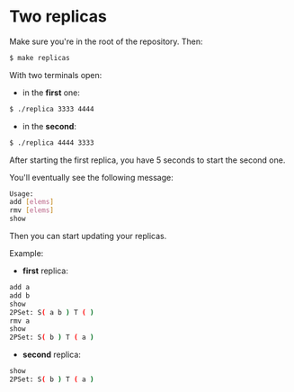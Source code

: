 # Two replicas

Make sure you're in the root of the repository. Then:

```bash
$ make replicas
```

With two terminals open:

- in the __first__ one:

```bash
$ ./replica 3333 4444
```

- in the __second__:

```bash
$ ./replica 4444 3333
```

After starting the first replica, you have 5 seconds to start the second one.

You'll eventually see the following message:
```bash
Usage:
add [elems]
rmv [elems]
show
```

Then you can start updating your replicas.

Example:

- __first__ replica:

```bash
add a
add b
show
2PSet: S( a b ) T ( )
rmv a
show
2PSet: S( b ) T ( a )
```

- __second__ replica:

```bash
show 
2PSet: S( b ) T ( a )
```
